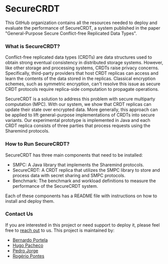 SecureCRDT
=============

This GitHub organization contains all the resources needed to deploy and evaluate the performance of SecureCRDT, a system published in the paper "General-Purpose Secure Conflict-free Replicated Data Types".


### What is SecureCRDT?

Conflict-free replicated data types (CRDTs) are data structures used to obtain strong eventual consistency in distributed storage systems. However, like other storage and processing systems, CRDTs raise privacy concerns. Specifically, third-party providers that host CRDT replicas can access and learn the contents of the data stored in the replicas. Classical encryption schemes, such as symmetric encryption, can't resolve this issue as secure CRDT protocols require replica-side computation to propagate operations.

SecureCRDT is a solution to address this problem with secure multiparty computation (MPC). With our system, we show that CRDT replicas can update their state over encrypted data. More generally, this approach can be applied to lift general-purpose implementations of CRDTs into secure variants. Our experimental prototype is implemented in Java and each CRDT replica consists of three parties that process requests using the Sharemind protocols.

### How to Run SecureCRDT?
SecureCRDT has three main components that need to be installed:

- SMPC: A Java library that implements the Sharemind protocols.
- SecureCRDT: A CRDT replica that utilizes the SMPC library to store and process data with secret sharing and SMPC protocols.
- Benchmark: The benchmark and workload definitions to measure the performance of the SecureCRDT system.

Each of these components has a README file with instructions on how to install and deploy them.

### Contact Us
If you are interested in this project or need support to deploy it, please feel free to [reach out](mailto:bernardo.portela@fc.up.pt,hpacheco@fc.up.pt,201706520@fc.up.pt,rogerio.a.pontes@inesctec.pt) to us. This project is maintained by:

- [Bernardo Portela](mailto:bernardo.portela@fc.up.pt)
- [Hugo Pacheco](mailto:hpacheco@fc.up.pt)
- [Pedro Jorge](mailto:201706520@fc.up.pt)
- [Rogério Pontes](mailto:rogerio.a.pontes@inesctec.pt)
